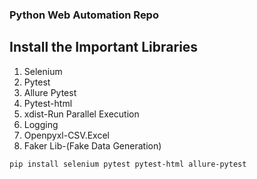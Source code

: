 ### Python Web Automation Repo

## Install the Important Libraries

1. Selenium
2. Pytest
3. Allure Pytest
4. Pytest-html
5. xdist-Run Parallel Execution
6. Logging
7. Openpyxl-CSV.Excel
8. Faker Lib-(Fake Data Generation)

``pip install selenium pytest pytest-html allure-pytest
 ``